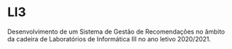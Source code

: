 # LI3
Desenvolvimento de um Sistema de Gestão de Recomendações no âmbito da cadeira de Laboratórios de Informática III no ano letivo 2020/2021.
